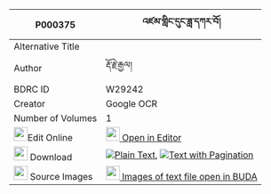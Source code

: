 |P000375|འཛམ་གླིང་དུང་ཟླ་དཀར་བོ། 
| --- | --- 
|Alternative Title |
|Author| རྡོ་རྗེ་རྒྱལ།
|BDRC ID | W29242
|Creator | Google OCR
|Number of Volumes| 1
|<img width="25" src="https://img.icons8.com/color/25/000000/edit-property.png">Edit Online| [<img width="25" src="https://avatars.githubusercontent.com/u/45091458?s=200&v=4"> Open in Editor](http://editor.openpecha.org/P000375)
|<img width="25" src="https://img.icons8.com/fluent/48/000000/download-2.png"/>  Download | [![](https://img.icons8.com/color/20/000000/txt.png)Plain Text](https://github.com/Openpecha/P000375/releases/download/v2/dzamling_dung_dakarwo_plain_P000375.zip), [![](https://img.icons8.com/color/20/000000/txt.png)Text with Pagination](https://github.com/Openpecha/P000375/releases/download/v2/dzamling_dung_dakarwo_pages_P000375.zip)
|<img width="25" src="https://img.icons8.com/plasticine/100/000000/pictures-folder.png"/>  Source Images | [<img width="25" src="https://library.bdrc.io/icons/BUDA-small.svg"> Images of text file open in BUDA](https://library.bdrc.io/show/bdr:W29242)